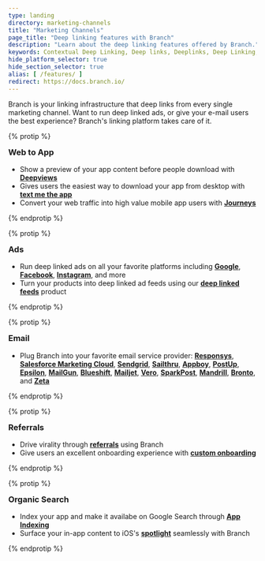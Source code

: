 ```yaml
---
type: landing
directory: marketing-channels
title: "Marketing Channels"
page_title: "Deep linking features with Branch"
description: "Learn about the deep linking features offered by Branch."
keywords: Contextual Deep Linking, Deep links, Deeplinks, Deep Linking, Deeplinking, Deferred Deep Linking, Deferred Deeplinking, Google App Indexing, Google App Invites, Apple Universal Links, Android App Links, Apple Spotlight Search, Facebook App Links, AppLinks, Deepviews, Deep views, Dashboard, iOS9, Deep Linked email
hide_platform_selector: true
hide_section_selector: true
alias: [ /features/ ]
redirect: https://docs.branch.io/
---
```

Branch is your linking infrastructure that deep links from every single marketing channel. Want to run deep linked ads, or give your e-mail users the best experience? Branch's linking platform takes care of it.

{% protip %}

<h3 style="margin-top:0;">Web to App</h3>

- Show a preview of your app content before people download with **[Deepviews](deepviews)**
- Gives users the easiest way to download your app from desktop with **[text me the app](text-me-the-app)**
- Convert your web traffic into high value mobile app users with **[Journeys](journeys)**

{% endprotip %}

{% protip %}

<h3 style="margin-top:0;">Ads</h3>

- Run deep linked ads on all your favorite platforms including **[Google](google-search-ads)**, **[Facebook](facebook-ads)**, **[Instagram](instagram-ads)**, and more
- Turn your products into deep linked ad feeds using our **[deep linked feeds](deep-linked-feeds)** product

{% endprotip %}

{% protip %}

<h3 style="margin-top:0;">Email</h3>

- Plug Branch into your favorite email service provider: **[Responsys](responsys)**, **[Salesforce Marketing Cloud](salesforce)**, **[Sendgrid](sendgrid)**, **[Sailthru](sailthru)**, **[Appboy](appboy)**, **[PostUp](postup)**, **[Epsilon](epsilon)**, **[MailGun](mailgun)**, **[Blueshift](blueshift)**, **[Mailjet](mailjet)**, **[Vero](vero)**, **[SparkPost](sparkpost)**, **[Mandrill](mandrill)**, **[Bronto](bronto)**, and **[Zeta](zeta)**

{% endprotip %}

{% protip %}

<h3 style="margin-top:0;">Referrals</h3>

- Drive virality through **[referrals](referral-programs)** using Branch
- Give users an excellent onboarding experience with **[custom onboarding](custom-onboarding)**

{% endprotip %}

{% protip %}

<h3 style="margin-top:0;">Organic Search</h3>

- Index your app and make it availabe on Google Search through **[App Indexing](google-app-indexing)**
- Surface your in-app content to iOS's **[spotlight](spotlight-indexing)** seamlessly with Branch

{% endprotip %}

